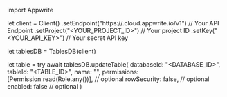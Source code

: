 import Appwrite

let client = Client()
    .setEndpoint("https://<REGION>.cloud.appwrite.io/v1") // Your API Endpoint
    .setProject("<YOUR_PROJECT_ID>") // Your project ID
    .setKey("<YOUR_API_KEY>") // Your secret API key

let tablesDB = TablesDB(client)

let table = try await tablesDB.updateTable(
    databaseId: "<DATABASE_ID>",
    tableId: "<TABLE_ID>",
    name: "<NAME>",
    permissions: [Permission.read(Role.any())], // optional
    rowSecurity: false, // optional
    enabled: false // optional
)

